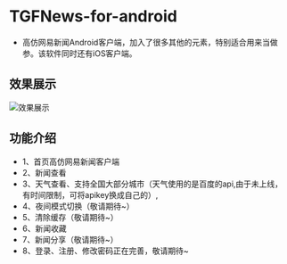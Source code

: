 # TGFNews-for-android
* 高仿网易新闻Android客户端，加入了很多其他的元素，特别适合用来当做参。该软件同时还有iOS客户端。

## 效果展示
![效果展示](https://github.com/gaofengtan/TGFNews-for-ios/blob/master/%E5%B1%95%E7%A4%BA.gif)

## 功能介绍
* 1、首页高仿网易新闻客户端
* 2、新闻查看
* 3、天气查看、支持全国大部分城市（天气使用的是百度的api,由于未上线，有时间限制，可将apikey换成自己的）,
* 4、夜间模式切换（敬请期待~）
* 5、清除缓存（敬请期待~）
* 6、新闻收藏
* 7、新闻分享（敬请期待~）
* 8、登录、注册、修改密码正在完善，敬请期待~
